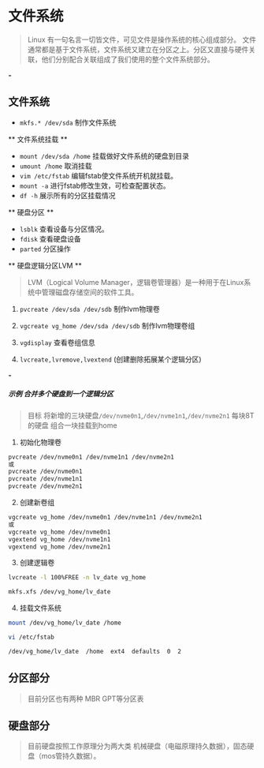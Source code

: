 # 文件系统

> Linux 有一句名言一切皆文件，可见文件是操作系统的核心组成部分。 文件通常都是基于文件系统，文件系统又建立在分区之上。分区又直接与硬件关联，他们分别配合关联组成了我们使用的整个文件系统部分。


**-**

## 文件系统

- `mkfs.* /dev/sda` 制作文件系统


** 文件系统挂载 **
- `mount /dev/sda /home` 挂载做好文件系统的硬盘到目录  
- `umount /home`   取消挂载
- `vim /etc/fstab` 编辑fstab使文件系统开机就挂载。
- `mount -a`       进行fstab修改生效，可检查配置状态。
- `df -h` 展示所有的分区挂载情况

** 硬盘分区 ** 

- `lsblk` 查看设备与分区情况。
- `fdisk` 查看硬盘设备
- `parted` 分区操作

** 硬盘逻辑分区LVM ** 
> LVM（Logical Volume Manager，逻辑卷管理器）是一种用于在Linux系统中管理磁盘存储空间的软件工具。

1. `pvcreate /dev/sda /dev/sdb` 制作lvm物理卷

2. `vgcreate vg_home /dev/sda /dev/sdb` 制作lvm物理卷组

3. `vgdisplay` 查看卷组信息

3. `lvcreate,lvremove,lvextend` (创建删除拓展某个逻辑分区)

**-**

##### 示例 合并多个硬盘到一个逻辑分区

> 目标 将新增的三块硬盘`/dev/nvme0n1`,`/dev/nvme1n1`,`/dev/nvme2n1` 每块8T的硬盘 组合一块挂载到home

1. 初始化物理卷 

```bash
pvcreate /dev/nvme0n1 /dev/nvme1n1 /dev/nvme2n1
或
pvcreate /dev/nvme0n1 
pvcreate /dev/nvme1n1 
pvcreate /dev/nvme2n1
```

2. 创建新卷组

```bash
vgcreate vg_home /dev/nvme0n1 /dev/nvme1n1 /dev/nvme2n1
或
vgcreate vg_home /dev/nvme0n1 
vgextend vg_home /dev/nvme1n1 
vgextend vg_home /dev/nvme2n1
```

3. 创建逻辑卷

```bash
lvcreate -l 100%FREE -n lv_date vg_home

mkfs.xfs /dev/vg_home/lv_date
```

4. 挂载文件系统

```bash
mount /dev/vg_home/lv_date /home

vi /etc/fstab

/dev/vg_home/lv_date  /home  ext4  defaults  0  2
```


## 分区部分

> 目前分区也有两种 MBR GPT等分区表

## 硬盘部分

> 目前硬盘按照工作原理分为两大类 机械硬盘（电磁原理持久数据），固态硬盘（mos管持久数据）。